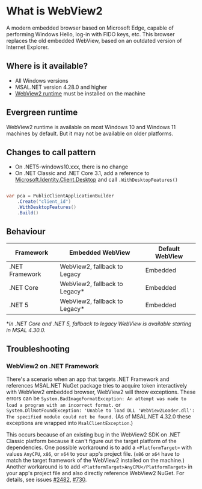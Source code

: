 # What is WebView2

A modern embedded browser based on Microsoft Edge, capable of performing Windows Hello, log-in with FIDO keys, etc. This browser replaces the old embedded WebView, based on an outdated version of Internet Explorer.

## Where is it available?

- All Windows versions
- MSAL.NET version 4.28.0 and higher
- [WebView2 runtime](https://developer.microsoft.com/microsoft-edge/webview2/) must be installed on the machine 

## Evergreen runtime

WebView2 runtime is available on most Windows 10 and Windows 11 machines by default. But it may not be available on older platforms.

## Changes to call pattern

- On .NET5-windows10.xxx, there is no change
- On .NET Classic and .NET Core 3.1, add a reference to [Microsoft.Identity.Client.Desktop]( https://www.nuget.org/packages/Microsoft.Identity.Client.Desktop/) and call `.WithDesktopFeatures()`

```csharp

var pca = PublicClientApplicationBuilder
    .Create("client_id")
    .WithDesktopFeatures()
    .Build()
```

## Behaviour

|  Framework      | Embedded WebView              | Default WebView |
|-----------------|-------------------------------|-----------------|
|  .NET Framework | WebView2, fallback to Legacy  | Embedded |  
|  .NET Core      | WebView2, fallback to Legacy* | Embedded |
|  .NET 5         | WebView2, fallback to Legacy* | Embedded |

*_In .NET Core and .NET 5, fallback to legacy WebView is available starting in MSAL 4.30.0._

## Troubleshooting

### WebView2 on .NET Framework

There's a scenario when an app that targets .NET Framework and references MSAL.NET NuGet package tries to acquire token interactively with WebView2 embedded browser, WebView2 will throw exceptions. These errors can be `System.BadImageFormatException: An attempt was made to load a program with an incorrect format.` or `System.DllNotFoundException: 'Unable to load DLL 'WebView2Loader.dll': The specified module could not be found.` (As of MSAL.NET 4.32.0 these exceptions are wrapped into `MsalClientException`.)

This occurs because of an existing bug in the WebView2 SDK on .NET Classic platform because it can't figure out the target platform of the dependencies. One possible workaround is to add a `<PlatformTarget>` with values `AnyCPU`, `x86`, or `x64` to your app's project file. (`x86` or `x64` have to match the target framework of the WebView2 installed on the machine.) Another workaround is to add `<PlatformTarget>AnyCPU</PlatformTarget>` in your app's project file and also directly reference WebView2 NuGet. For details, see issues [#2482](https://github.com/AzureAD/microsoft-authentication-library-for-dotnet/issues/2482), [#730](https://github.com/MicrosoftEdge/WebView2Feedback/issues/730#issuecomment-803132248).
